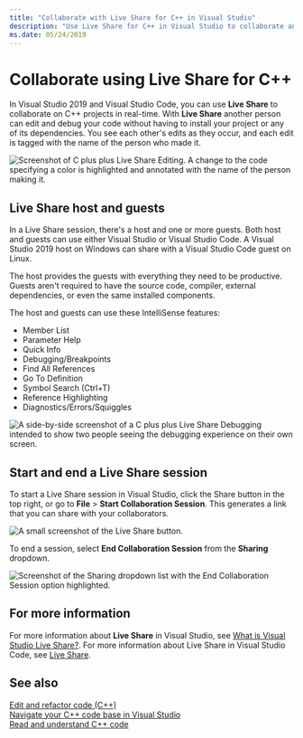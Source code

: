 ```yaml
---
title: "Collaborate with Live Share for C++ in Visual Studio"
description: "Use Live Share for C++ in Visual Studio to collaborate and share code in real time."
ms.date: 05/24/2019
---
```

# Collaborate using Live Share for C++

In Visual Studio 2019 and Visual Studio Code, you can use **Live Share** to collaborate on C++ projects in real-time. With **Live Share** another person can edit and debug your code without having to install your project or any of its dependencies. You see each other's edits as they occur, and each edit is tagged with the name of the person who made it.

![Screenshot of C plus plus Live Share Editing. A change to the code specifying a color is highlighted and annotated with the name of the person making it.](../ide/media/live-share-edit-cpp.png)

## Live Share host and guests

In a Live Share session, there's a host and one or more guests. Both host and guests can use either Visual Studio or Visual Studio Code. A Visual Studio 2019 host on Windows can share with a Visual Studio Code guest on Linux.

The host provides the guests with everything they need to be productive. Guests aren't required to have the source code, compiler, external dependencies, or even the same installed components.

The host and guests can use these IntelliSense features:

- Member List
- Parameter Help
- Quick Info
- Debugging/Breakpoints
- Find All References
- Go To Definition
- Symbol Search (Ctrl+T)
- Reference Highlighting
- Diagnostics/Errors/Squiggles

![A side-by-side screenshot of a C plus plus Live Share Debugging intended to show two people seeing the debugging experience on their own screen.](../ide/media/live-share-debug-cpp.png)

## Start and end a Live Share session

To start a Live Share session in Visual Studio, click the Share button in the top right, or go to **File** > **Start Collaboration Session**. This generates a link that you can share with your collaborators.

![A small screenshot of the Live Share button.](../ide/media/live-share-button-cpp.png "Live Share Button")

To end a session, select **End Collaboration Session** from the **Sharing** dropdown.

![Screenshot of the Sharing dropdown list with the End Collaboration Session option highlighted.](../ide/media/live-share-end-session-cpp.png "Live Share Button")

## For more information

For more information about **Live Share** in Visual Studio, see [What is Visual Studio Live Share?](/visualstudio/liveshare/). For more information about Live Share in Visual Studio Code, see [
Live Share](https://marketplace.visualstudio.com/items?itemName=ms-vsliveshare.vsliveshare).

## See also

[Edit and refactor code (C++)](writing-and-refactoring-code-cpp.md)</br>
[Navigate your C++ code base in Visual Studio](navigate-code-cpp.md)</br>
[Read and understand C++ code](read-and-understand-code-cpp.md)</br>
